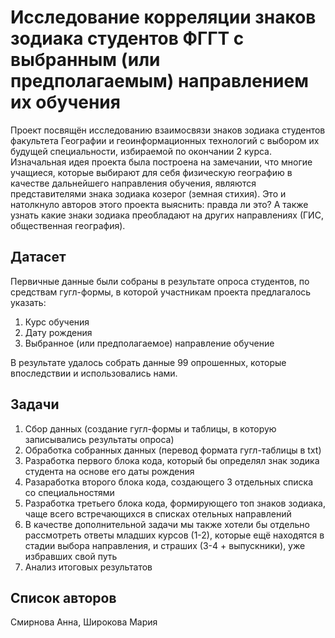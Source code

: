# Исследование корреляции знаков зодиака студентов ФГГТ с выбранным (или предполагаемым) направлением их обучения

Проект посвящён исследованию взаимосвязи знаков зодиака студентов факультета Географии и геоинформационных технологий с выбором их будущей специальности, избираемой по окончании 2 курса. Изначальная идея проекта была построена на замечании, что многие учащиеся, которые выбирают для себя физическую географию в качестве дальнейшего направления обучения, являются представителями знака зодиака козерог (земная стихия). Это и натолкнуло авторов этого проекта выяснить: правда ли это? А также узнать какие знаки зодиака преобладают на других направлениях (ГИС, общественная география).

## Датасет
Первичные данные были собраны в результате опроса студентов, по средствам гугл-формы, в которой участникам проекта предлагалось указать:
1) Курс обучения
2) Дату рождения
3) Выбранное (или предполагаемое) направление обучение

В результате удалось собрать данные 99 опрошенных, которые впоследствии и использовались нами.

## Задачи

1) Сбор данных (создание гугл-формы и таблицы, в которую записывались результаты опроса)
2) Обработка собранных данных (перевод формата гугл-таблицы в txt)
3) Разработка первого блока кода, который бы определял знак зодика студента на основе его даты рождения
4) Разаработка второго блока кода, создающего 3 отдельных списка со специальностями
5) Разработка третьего блока кода, формирующего топ знаков зодиака, чаще всего встречающихся в списках отельных направлений
6) В качестве дополнительной задачи мы также хотели бы отдельно рассмотреть ответы младших курсов (1-2), которые ещё находятся в стадии выбора направления, и страших (3-4 + выпускники), уже избравших свой путь
7) Анализ итоговых результатов

## Список авторов

Смирнова Анна, Широкова Мария
